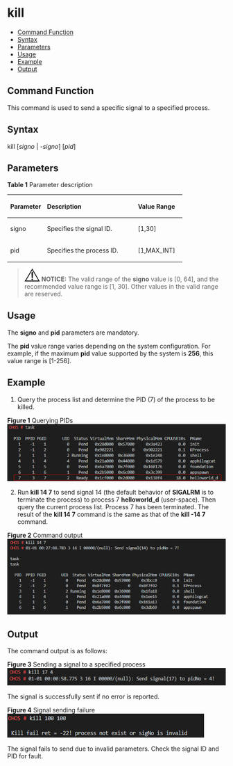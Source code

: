 # kill<a name="EN-US_TOPIC_0000001179965835"></a>

-   [Command Function](#section366714216619)
-   [Syntax](#section8833164614615)
-   [Parameters](#section12809111019453)
-   [Usage](#section15935131220717)
-   [Example](#section79281818476)
-   [Output](#section12742311179)

## Command Function<a name="section366714216619"></a>

This command is used to send a specific signal to a specified process.

## Syntax<a name="section8833164614615"></a>

kill \[_signo_  |  _-signo_\] \[_pid_\]

## Parameters<a name="section12809111019453"></a>

**Table  1**  Parameter description

<a name="table438mcpsimp"></a>
<table><thead align="left"><tr id="row444mcpsimp"><th class="cellrowborder" valign="top" width="21%" id="mcps1.2.4.1.1"><p id="p446mcpsimp"><a name="p446mcpsimp"></a><a name="p446mcpsimp"></a>Parameter</p>
</th>
<th class="cellrowborder" valign="top" width="51.92%" id="mcps1.2.4.1.2"><p id="p448mcpsimp"><a name="p448mcpsimp"></a><a name="p448mcpsimp"></a>Description</p>
</th>
<th class="cellrowborder" valign="top" width="27.08%" id="mcps1.2.4.1.3"><p id="p450mcpsimp"><a name="p450mcpsimp"></a><a name="p450mcpsimp"></a>Value Range</p>
</th>
</tr>
</thead>
<tbody><tr id="row451mcpsimp"><td class="cellrowborder" valign="top" width="21%" headers="mcps1.2.4.1.1 "><p id="p2500105121818"><a name="p2500105121818"></a><a name="p2500105121818"></a>signo</p>
</td>
<td class="cellrowborder" valign="top" width="51.92%" headers="mcps1.2.4.1.2 "><p id="p1149945111817"><a name="p1149945111817"></a><a name="p1149945111817"></a>Specifies the signal ID.</p>
</td>
<td class="cellrowborder" valign="top" width="27.08%" headers="mcps1.2.4.1.3 "><p id="p749810571812"><a name="p749810571812"></a><a name="p749810571812"></a>[1,30]</p>
</td>
</tr>
<tr id="row113001232165611"><td class="cellrowborder" valign="top" width="21%" headers="mcps1.2.4.1.1 "><p id="p18301173213562"><a name="p18301173213562"></a><a name="p18301173213562"></a>pid</p>
</td>
<td class="cellrowborder" valign="top" width="51.92%" headers="mcps1.2.4.1.2 "><p id="p1730143212569"><a name="p1730143212569"></a><a name="p1730143212569"></a>Specifies the process ID.</p>
</td>
<td class="cellrowborder" valign="top" width="27.08%" headers="mcps1.2.4.1.3 "><p id="p1301193275618"><a name="p1301193275618"></a><a name="p1301193275618"></a>[1,MAX_INT]</p>
</td>
</tr>
</tbody>
</table>

>![](../public_sys-resources/icon-notice.gif) **NOTICE:** 
>The valid range of the  **signo**  value is \[0, 64\], and the recommended value range is \[1, 30\]. Other values in the valid range are reserved.

## Usage<a name="section15935131220717"></a>

The  **signo**  and  **pid**  parameters are mandatory.

The  **pid**  value range varies depending on the system configuration. For example, if the maximum  **pid**  value supported by the system is  **256**, this value range is \[1-256\].

## Example<a name="section79281818476"></a>

1.  Query the process list and determine the PID \(7\) of the process to be killed.

**Figure  1**  Querying PIDs<a name="fig6133125414256"></a>  
![](figure/querying-pids.png "querying-pids")

2. Run  **kill 14 7**  to send signal 14 \(the default behavior of  **SIGALRM**  is to terminate the process\) to process 7  **helloworld\_d**  \(user-space\). Then query the current process list. Process 7 has been terminated. The result of the  **kill 14 7**  command is the same as that of the  **kill -14 7**  command.

**Figure  2**  Command output<a name="fig2281711563"></a>  
![](figure/command-output.png "command-output")

## Output<a name="section12742311179"></a>

The command output is as follows:

**Figure  3**  Sending a signal to a specified process<a name="fig11800272147"></a>  
![](figure/sending-a-signal-to-a-specified-process.png "sending-a-signal-to-a-specified-process")

The signal is successfully sent if no error is reported.

**Figure  4**  Signal sending failure<a name="fig24081235151813"></a>  
![](figure/signal-sending-failure.png "signal-sending-failure")

The signal fails to send due to invalid parameters. Check the signal ID and PID for fault.

